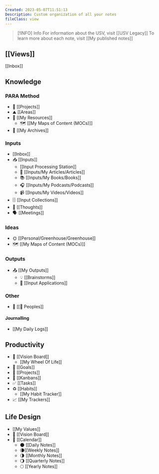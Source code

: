 ```yaml
---
Created: 2023-05-07T11:51:13
Description: Custom organization of all your notes
fileClass: view
---
```


> [!INFO] Info
> For information about the USV, visit [[USV Legacy]]
> To learn more about each note, visit [[My published notes]]

## [[Views]]

[[Inbox]]
## Knowledge
### PARA Method
- 🚧 [[Projects]]
- ⛰ [[Areas]]
- 📝 [[My Resources]]
	- 🗺️ [[My Maps of Content (MOCs)]]
- 📁 [[My Archives]]
### Inputs
- [[Inbox]]
- 📥 [[Inputs]]
	- [[Input Processing Station]]
	- 📰 [[Inputs/My Articles/Articles]]
	- 📚 [[Inputs/My Books/Books]]
	- 🎧 [[Inputs/My Podcasts/Podcasts]]
	- 📹 [[Inputs/My Videos/Videos]]
- 🗄️ [[Input Collections]]
- 💭 [[Thoughts]]
- 🗣 [[Meetings]]
### Ideas
- 🌞 [[Personal/Greenhouse/Greenhouse]]
- 🗺️ [[My Maps of Content (MOCs)]]
### Outputs
- 📤 [[My Outputs]]
	- 💡 [[Brainstorms]]
	- 📖  [[Input Applications]]
### Other
- 👤 [[👤 Peoples]]
#### Journalling
- [[My Daily Logs]]
## Productivity
- 🌟 [[Vision Board]]
	- [[My Wheel Of Life]]
- 🎯 [[Goals]]
- 🚧 [[Projects]]
- 📌 [[Kanbans]]
- ✅ [[Tasks]]
- ♻️ [[Habits]]
	- [[My Habit Tracker]]
- 📈 [[My Trackers]]
## Life Design
- [[My Values]]
- 🌟 [[Vision Board]]
- 📅 [[Calendar]]
	- 🌑 [[Daily Notes]]
	- 🌘[[Weekly Notes]]
	- 🌗 [[Monthly Notes]]
	- 🌖 [[Quarterly Notes]]
	- 🌕 [[Yearly Notes]]